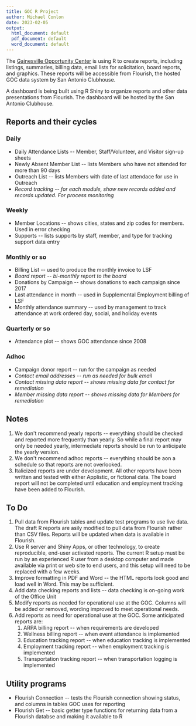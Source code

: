 ```yaml
---
title: GOC R Project
author: Michael Conlon
date: 2023-02-05
output:
  html_document: default
  pdf_document: default
  word_document: default
---
```


The [Gainesville Opportunity Center](https://goclubhouse.org) is using R to create reports, including listings,
summaries, billing data, email lists for solicitation, board reports, and graphics.  These reports will be accessible from Flourish, the hosted
GOC data system by San Antonio Clubhouse.

A dashboard is being built using R Shiny to organize reports and other data presentations from Flourish.  The dashboard will be hosted by the San Antonio Clubhouse.

## Reports and their cycles

### Daily

* Daily Attendance Lists -- Member, Staff/Volunteer, and Visitor sign-up sheets
* Newly Absent Member List -- lists Members who have not attended for more than 90 days
* Outreach List -- lists Members with date of last attendace for use in Outreach
* *Record tracking -- for each module, show new records added and records updated. For process monitoring*

### Weekly

* Member Locations -- shows cities, states and zip codes for members.  Used in error checking
* Supports -- lists supports by staff, member, and type for tracking support data entry

### Monthly or so

* Billing List -- used to produce the monthly invoice to LSF
* *Board report -- bi-monthly report to the board*
* Donations by Campaign -- shows donations to each campaign since 2017
* Last attendance in month -- used in Supplemental Employment billing of LSF
* Monthly attendance summary -- used by management to track attendance at work ordered day, social, and holiday events


### Quarterly or so

* Attendance plot -- shows GOC attendance since 2008

### Adhoc

* Campaign donor report -- run for the campaign as needed
* *Contact email addresses -- run as needed for bulk email*
* *Contact missing data report -- shows missing data for contact for remediation*
* *Member missing data report -- shows missing data for Members for remediation*


## Notes
1. We don't recommend yearly reports -- everything should be checked and reported more frequently than yearly.  So while
a final report may only be needed yearly, intermediate reports should be run to anticipate the yearly version.
1. We don't recommend adhoc reports -- everything should be aon a schedule so that reports are not overlooked.
1. Italicized reports are under development.  All other reports have been written and tested with either Applistic, or fictional data. The board report will not be completed until education and employment tracking have been added to Flourish.

## To Do

1. Pull data from Flourish tables and update test programs to use live data.  The draft R reports are asily modified to pull data from Flourish rather than CSV files.  Reports will be updated when data is available in Flourish.
1. Use R server and Shiny Apps, or other technology, to create reproducible,
end-user activated reports.  The current R setup must be run by an experienced R user from a desktop computer 
and made available via print or web site to end users, and this setup will
need to be replaced with a few weeks.
1. Improve formatting in PDF and Word -- the HTML reports look good and load well in Word.  This may be sufficient.
1. Add data checking reports and lists -- data checking is on-going work of the Office Unit
1. Modify reports as needed for operational use at the GOC.  Columns will be added or removed, wording improved to meet operational needs.
1. Add reports as need for operational use at the GOC.  Some anticipated reports are:
    1. ARPA billing report -- when requirements are developed
    1. Wellness billing report -- when event attendance is implemented
    1. Education tracking report -- when education tracking is implemented
    1. Employment tracking report -- when employment tracking is implemented
    1. Transportation tracking report -- when transportation logging is implemented
    

## Utility programs

* Flourish Connection -- tests the Flourish connection showing status, and columns in tables GOC uses for reporting
* Flourish Get -- basic getter type functions for returning data from a Flourish databse and making it available to R
